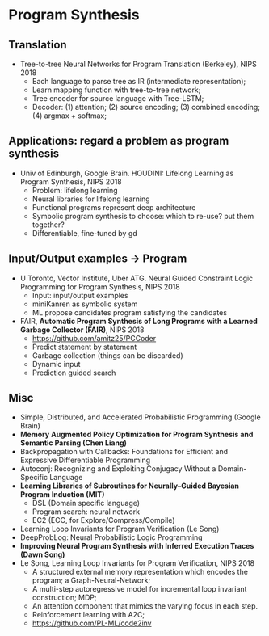 # Program Synthesis

## Translation
- Tree-to-tree Neural Networks for Program Translation (Berkeley), NIPS 2018
	- Each language to parse tree as IR (intermediate representation);
	- Learn mapping function with tree-to-tree network;
	- Tree encoder for source language with Tree-LSTM;
	- Decoder: (1) attention; (2) source encoding; (3) combined encoding; (4) argmax + softmax;

## Applications: regard a problem as program synthesis
- Univ of Edinburgh, Google Brain. HOUDINI: Lifelong Learning as Program Synthesis, NIPS 2018
	- Problem: lifelong learning
	- Neural libraries for lifelong learning
	- Functional programs represent deep architecture
	- Symbolic program synthesis to choose: which to re-use? put them together?
	- Differentiable, fine-tuned by gd

## Input/Output examples -> Program
- U Toronto, Vector Institute, Uber ATG. Neural Guided Constraint Logic Programming for Program Synthesis, NIPS 2018
	- Input: input/output examples
	- miniKanren as symbolic system
	- ML propose candidates program satisfying the candidates
- FAIR, **Automatic Program Synthesis of Long Programs with a Learned Garbage Collector (FAIR)**, NIPS 2018
	-  https://github.com/amitz25/PCCoder
	- Predict statement by statement
	- Garbage collection (things can be discarded)
	- Dynamic input
	- Prediction guided search

## Misc
- Simple, Distributed, and Accelerated Probabilistic Programming (Google Brain)
- **Memory Augmented Policy Optimization for Program Synthesis and Semantic Parsing (Chen Liang)**
- Backpropagation with Callbacks: Foundations for Efficient and Expressive Differentiable Programming
- Autoconj: Recognizing and Exploiting Conjugacy Without a Domain-Specific Language
- **Learning Libraries of Subroutines for Neurally–Guided Bayesian Program Induction (MIT)**
	- DSL (Domain specific language)
    - Program search: neural network
    - EC2 (ECC, for Explore/Compress/Compile)
- Learning Loop Invariants for Program Verification (Le Song)
- DeepProbLog: Neural Probabilistic Logic Programming
- **Improving Neural Program Synthesis with Inferred Execution Traces (Dawn Song)**
- Le Song, Learning Loop Invariants for Program Verification, NIPS 2018
	- A structured external memory representation which encodes the program; a Graph-Neural-Network;
	- A multi-step autoregressive model for incremental loop invariant construction; MDP;
	- An attention component that mimics the varying focus in each step.
	- Reinforcement learning with A2C;
	- https://github.com/PL-ML/code2inv
